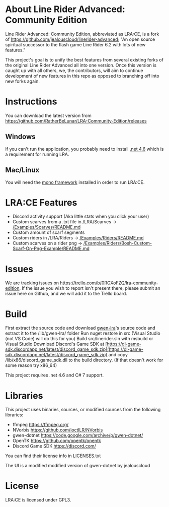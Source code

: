 # About Line Rider Advanced: Community Edition
Line Rider Advanced: Community Edition, abbreviated as LRA:CE, is a fork of https://github.com/jealouscloud/linerider-advanced; "An open source spiritual successor to the flash game Line Rider 6.2 with lots of new features."

This project's goal is to unify the best features from several existing forks of the original Line Rider Advanced all into one version. Once this version is caught up with all others, we, the contributors, will aim to continue development of new features in this repo as opposed to branching off into new forks again.

# Instructions
You can download the latest version from https://github.com/RatherBeLunar/LRA-Community-Edition/releases

## Windows
If you can't run the application, you probably need to install [.net 4.6](https://www.microsoft.com/en-us/download/details.aspx?id=48130) which is a requirement for running LRA.
## Mac/Linux
You will need the [mono framework](http://www.mono-project.com/download/stable/) installed in order to run LRA:CE.

# LRA:CE Features
* Discord activity support (Aka little stats when you click your user)
* Custom scarves from a .txt file in /LRA/Scarves -> [/Examples/Scarves/README.md](https://github.com/RatherBeLunar/LRA-Community-Edition/tree/master/Examples/Scarves/README.md)
* Custom amount of scarf segments
* Custom riders in /LRA/Riders -> [/Examples/Riders/README.md](https://github.com/RatherBeLunar/LRA-Community-Edition/tree/master/Examples/Riders/README.md)
* Custom scarves on a rider png -> [/Examples/Riders/Bosh-Custom-Scarf-On-Png-Example/README.md](https://github.com/RatherBeLunar/LRA-Community-Edition/tree/master/Examples/Riders/Bosh-Custom-Scarf-On-Png-Example/README.md)

# Issues
We are tracking issues on https://trello.com/b/0RGXoFZQ/lra-community-edition. If the issue you wish to report isn't present there, please submit an issue here on Github, and we will add it to the Trello board.

# Build
First extract the source code and download [gwen-lra](https://github.com/RatherBeLunar/gwen-lra)'s source code and extract it to the /lib/gwen-lra/ folder
Run nuget restore in src (Visual Studio (not VS Code) will do this for you)
Build src/linerider.sln with msbuild or Visual Studio
Download Discord's Game SDK at [https://dl-game-sdk.discordapp.net/latest/discord_game_sdk.zip](https://dl-game-sdk.discordapp.net/latest/discord_game_sdk.zip) and copy /lib/x86/discord_game_sdk.dll to the build directory. (If that doesn't work for some reason try x86_64)

This project requires .net 4.6 and C# 7 support.

# Libraries
This project uses binaries, sources, or modified sources from the following libraries:

* ffmpeg https://ffmpeg.org/
* NVorbis https://github.com/ioctlLR/NVorbis
* gwen-dotnet https://code.google.com/archive/p/gwen-dotnet/
* OpenTK https://github.com/opentk/opentk
* Discord Game SDK https://discord.com/

You can find their license info in LICENSES.txt

The UI is a modified modified version of gwen-dotnet by jealouscloud

# License
LRA:CE is licensed under GPL3.
